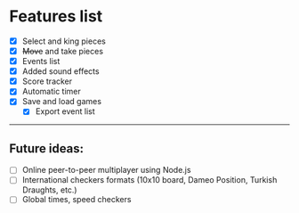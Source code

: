 # Features list

- [x] Select and king pieces  
- [x] ~~Move~~ and take pieces  
- [x] Events list
- [x] Added sound effects
- [x] Score tracker  
- [x] Automatic timer
- [x] Save and load games  
  - [x] Export event list

***

## Future ideas:

- [ ] Online peer-to-peer multiplayer using Node.js  
- [ ] International checkers formats (10x10 board, Dameo Position, Turkish Draughts, etc.)  
- [ ] Global times, speed checkers  